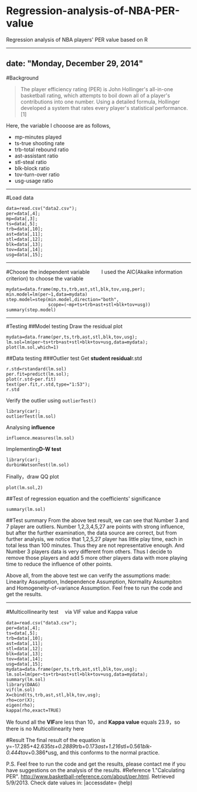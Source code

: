 # Regression-analysis-of-NBA-PER-value
Regression analysis of NBA players' PER value based on R

---
date: "Monday, December 29, 2014"
---
#Background
>The player efficiency rating (PER) is John Hollinger's all-in-one basketball rating, which attempts to boil down all of a player's contributions into one number. Using a detailed formula, Hollinger developed a system that rates every player's statistical performance.[1]

Here, the variable I chooose are as follows,

* mp-minutes played
* ts-true shooting rate
* trb-total rebound ratio
* ast-assistant ratio
* stl-steal ratio
* blk-block ratio
* tov-turn-over ratio
* usg-usage ratio

***

#Load data
```{r}
data=read.csv("data2.csv");
per=data[,4];
mp=data[,3];
ts=data[,5];
trb=data[,10];
ast=data[,11];
stl=data[,12];
blk=data[,13];
tov=data[,14];
usg=data[,15];
```

***

#Choose the independent variable
　　I used the AIC(Akaike information criterion) to choose the variable
```{r}
mydata=data.frame(mp,ts,trb,ast,stl,blk,tov,usg,per);
min.model=lm(per~1,data=mydata)
step.model=step(min.model,direction="both",
                scope=(~mp+ts+trb+ast+stl+blk+tov+usg))
summary(step.model)
```

***

#Testing
##Model testing
Draw the residual plot

```{r}
mydata=data.frame(per,ts,trb,ast,stl,blk,tov,usg);
lm.sol=lm(per~ts+trb+ast+stl+blk+tov+usg,data=mydata);
plot(lm.sol,which=1)
```

##Data testing
###Outlier test
Get **student residual**r.std
```{r}
r.std=rstandard(lm.sol)
per.fit=predict(lm.sol);
plot(r.std~per.fit)
text(per.fit,r.std,type="1:53");
r.std
```
Verify the outlier using `outlierTest()`

```{r}
library(car);
outlierTest(lm.sol)
```

Analysing **influence**
```{r}
influence.measures(lm.sol)
```

Implementing**D-W test**
```{r}
library(car);
durbinWatsonTest(lm.sol)
```

Finally，draw QQ plot
```{r}
plot(lm.sol,2)
```

##Test of regression equation and the coefficients' significance
```{r}
summary(lm.sol)
```

##Test summary
From the above test result, we can see that Number 3 and 7 player are outliers. Number 1,2,3,4,5,27 are points with strong influence, but after the further examination, the data source are correct, but from further analysis, we notice that 1,2,5,27 player has little play time, each in total less than 100 minutes. Thus they are not representative enough. And Number 3 players data is very different from others. Thus I decide to remove those players and add 5 more other players data with more playing time to reduce the influence of other points. 
    
Above all, from the above test we can verify the assumptions made: Linearity Assumption, Independence Assumption, Normality Assumpiton and Homogeneity-of-variance Assumption. Feel free to run the code and get the results.

***

#Multicollinearity test
　via VIF value and Kappa value
```{r}
data=read.csv("data3.csv");
per=data[,4];
ts=data[,5];
trb=data[,10];
ast=data[,11];
stl=data[,12];
blk=data[,13];
tov=data[,14];
usg=data[,15];
mydata=data.frame(per,ts,trb,ast,stl,blk,tov,usg);
lm.sol=lm(per~ts+trb+ast+stl+blk+tov+usg,data=mydata);
summary(lm.sol)
library(DAAG)
vif(lm.sol)
X=cbind(ts,trb,ast,stl,blk,tov,usg);
rho=cor(X);
eigen(rho);
kappa(rho,exact=TRUE)
```
We found all the **VIF**are less than 10，and **Kappa value** equals 23.9，so there is no Multicollinearity here

#Result
The final result of the equation is y=-17.285+42.635*ts+0.2889*trb+0.173*ast+1.216*stl+0.561*blk-0.444*tov+0.386*usg, and this conforms to the normal practice. 

P.S. Feel free to run the code and get the results, please contact me if you have suggestions on the analysis of the results. 
#Reference
 1."Calculating PER". http://www.basketball-reference.com/about/per.html. Retrieved 5/9/2013. Check date values in: |accessdate= (help)



